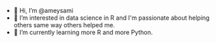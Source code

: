 - 👋 Hi, I’m @ameysami
- 👀 I’m interested in data science in R and I'm passionate about helping others same way others helped me.
- 🌱 I’m currently learning more R and more Python.


<!---
ameysami/ameysami is a ✨ special ✨ repository because its `README.md` (this file) appears on your GitHub profile.
You can click the Preview link to take a look at your changes.
--->
